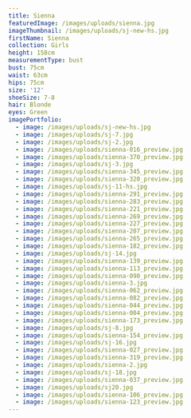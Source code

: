 ```yaml
---
title: Sienna
featuredImage: /images/uploads/sienna.jpg
imageThumbnail: /images/uploads/sj-new-hs.jpg
firstName: Sienna
collection: Girls
height: 158cm
measurementType: bust
bust: 75cm
waist: 63cm
hips: 75cm
size: '12'
shoeSize: 7-8
hair: Blonde
eyes: Green
imagePortfolio:
  - image: /images/uploads/sj-new-hs.jpg
  - image: /images/uploads/sj-7.jpg
  - image: /images/uploads/sj-2.jpg
  - image: /images/uploads/sienna-016_preview.jpg
  - image: /images/uploads/sienna-370_preview.jpg
  - image: /images/uploads/sj-3.jpg
  - image: /images/uploads/sienna-345_preview.jpg
  - image: /images/uploads/sienna-320_preview.jpg
  - image: /images/uploads/sj-11-hs.jpg
  - image: /images/uploads/sienna-291_preview.jpg
  - image: /images/uploads/sienna-283_preview.jpg
  - image: /images/uploads/sienna-221_preview.jpg
  - image: /images/uploads/sienna-269_preview.jpg
  - image: /images/uploads/sienna-227_preview.jpg
  - image: /images/uploads/sienna-207_preview.jpg
  - image: /images/uploads/sienna-265_preview.jpg
  - image: /images/uploads/sienna-182_preview.jpg
  - image: /images/uploads/sj-14.jpg
  - image: /images/uploads/sienna-139_preview.jpg
  - image: /images/uploads/sienna-113_preview.jpg
  - image: /images/uploads/sienna-090_preview.jpg
  - image: /images/uploads/sienna-3.jpg
  - image: /images/uploads/sienna-062_preview.jpg
  - image: /images/uploads/sienna-082_preview.jpg
  - image: /images/uploads/sienna-044_preview.jpg
  - image: /images/uploads/sienna-004_preview.jpg
  - image: /images/uploads/sienna-173_preview.jpg
  - image: /images/uploads/sj-8.jpg
  - image: /images/uploads/sienna-154_preview.jpg
  - image: /images/uploads/sj-16.jpg
  - image: /images/uploads/sienna-027_preview.jpg
  - image: /images/uploads/sienna-319_preview.jpg
  - image: /images/uploads/sienna-2.jpg
  - image: /images/uploads/sj-18.jpg
  - image: /images/uploads/sienna-037_preview.jpg
  - image: /images/uploads/sj20.jpg
  - image: /images/uploads/sienna-106_preview.jpg
  - image: /images/uploads/sienna-123_preview.jpg
---
```


